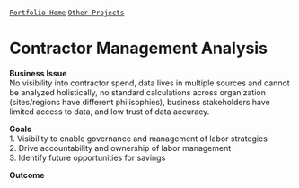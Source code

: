 [`Portfolio Home`](https://github.com/hayley-boll/portfolio/blob/main/README.md) [`Other Projects`](https://github.com/hayley-boll/portfolio/blob/main/README.md#portfolio-projects)

# Contractor Management Analysis

**Business Issue**  
No visibility into contractor spend, data lives in multiple sources and cannot be analyzed holistically, no standard calculations across organization (sites/regions have different philisophies), business stakeholders have limited access to data, and low trust of data accuracy.

**Goals**  
1\. Visibility to enable governance and management of labor strategies  
2\. Drive accountability and ownership of labor management  
3\. Identify future opportunities for savings

**Outcome**
